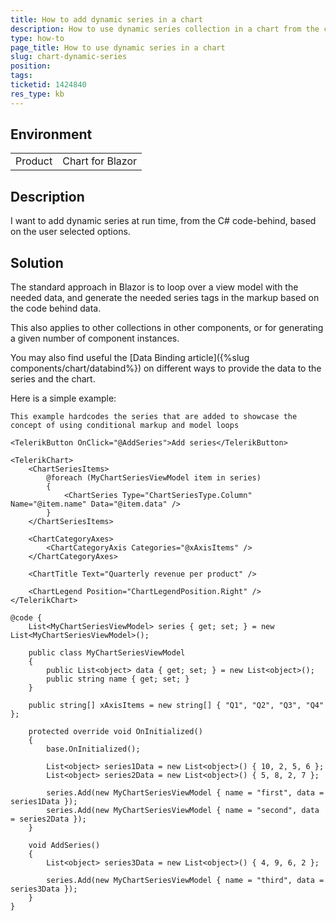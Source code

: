 ```yaml
---
title: How to add dynamic series in a chart
description: How to use dynamic series collection in a chart from the code-behind.
type: how-to
page_title: How to use dynamic series in a chart
slug: chart-dynamic-series
position: 
tags: 
ticketid: 1424840 
res_type: kb
---
```


## Environment

<table>
    <tbody>
        <tr>
            <td>Product</td>
            <td>Chart for Blazor</td>
        </tr>
    </tbody>
</table>


## Description

I want to add dynamic series at run time, from the C# code-behind, based on the user selected options.


## Solution

The standard approach in Blazor is to loop over a view model with the needed data, and generate the needed series tags in the markup based on the code behind data.

This also applies to other collections in other components, or for generating a given number of component instances.

You may also find useful the [Data Binding article]({%slug components/chart/databind%}) on different ways to provide the data to the series and the chart.


Here is a simple example:

````CSHTML
This example hardcodes the series that are added to showcase the concept of using conditional markup and model loops

<TelerikButton OnClick="@AddSeries">Add series</TelerikButton>

<TelerikChart>
    <ChartSeriesItems>
        @foreach (MyChartSeriesViewModel item in series)
        {
            <ChartSeries Type="ChartSeriesType.Column" Name="@item.name" Data="@item.data" />
        }
    </ChartSeriesItems>

    <ChartCategoryAxes>
        <ChartCategoryAxis Categories="@xAxisItems" />
    </ChartCategoryAxes>

    <ChartTitle Text="Quarterly revenue per product" />

    <ChartLegend Position="ChartLegendPosition.Right" />
</TelerikChart>

@code {
    List<MyChartSeriesViewModel> series { get; set; } = new List<MyChartSeriesViewModel>();

    public class MyChartSeriesViewModel
    {
        public List<object> data { get; set; } = new List<object>();
        public string name { get; set; }
    }

    public string[] xAxisItems = new string[] { "Q1", "Q2", "Q3", "Q4" };

    protected override void OnInitialized()
    {
        base.OnInitialized();

        List<object> series1Data = new List<object>() { 10, 2, 5, 6 };
        List<object> series2Data = new List<object>() { 5, 8, 2, 7 };

        series.Add(new MyChartSeriesViewModel { name = "first", data = series1Data });
        series.Add(new MyChartSeriesViewModel { name = "second", data = series2Data });
    }

    void AddSeries()
    {
        List<object> series3Data = new List<object>() { 4, 9, 6, 2 };

        series.Add(new MyChartSeriesViewModel { name = "third", data = series3Data });
    }
}
````

